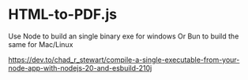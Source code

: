 # HTML-to-PDF.js

Use Node to build an single binary exe for windows
Or Bun to build the same for Mac/Linux

https://dev.to/chad_r_stewart/compile-a-single-executable-from-your-node-app-with-nodejs-20-and-esbuild-210j
